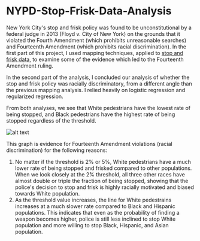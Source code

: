 # NYPD-Stop-Frisk-Data-Analysis

New York City's stop and frisk policy was found to be unconstitutional by a federal judge in 2013 (Floyd v. City of New York) on the grounds that it violated the Fourth Amendment (which prohibits unreasonable searches) and Fourteenth Amendment (which prohibits racial discrimination). In the first part of this project, I used mapping techniques, applied to [stop and frisk data](https://5harad.com/data/sqf.RData), to examine some of the evidence which led to the Fourteenth Amendment ruling.

In the second part of the analysis, I concluded our analysis of whether the stop and frisk policy was racially discriminatory, from a different angle than the previous mapping analysis. I relied heavily on logistic regression and regularized regression.

From both analyses, we see that White pedestrians have the lowest rate of being stopped, and Black pedestrians have the highest rate of being stopped regardless of the threshold. 

![alt text](https://github.com/[hltro]/[NYPD-Stop-Frisk-Data-Analysis]/blob/[main]/fraction-stopped-vs-probability-of-weapon-possession.png?)

This graph is evidence for Fourteenth Amendment violations (racial discrimination) for the following reasons:
1) No matter if the threshold is 2% or 5%, White pedestrians have a much lower rate of being stopped and frisked compared to other populations. When we look closely at the 2% threshold, all three other races have almost double or triple the fraction of being stopped, showing that the police's decision to stop and frisk is highly racially motivated and biased towards White population.
2) As the threshold value increases, the line for White pedestrains increases at a much slower rate compared to Black and Hispanic populations. This indicates that even as the probability of finding a weapon becomes higher, police is still less inclined to stop White population and more willing to stop Black, Hispanic, and Asian population. 

